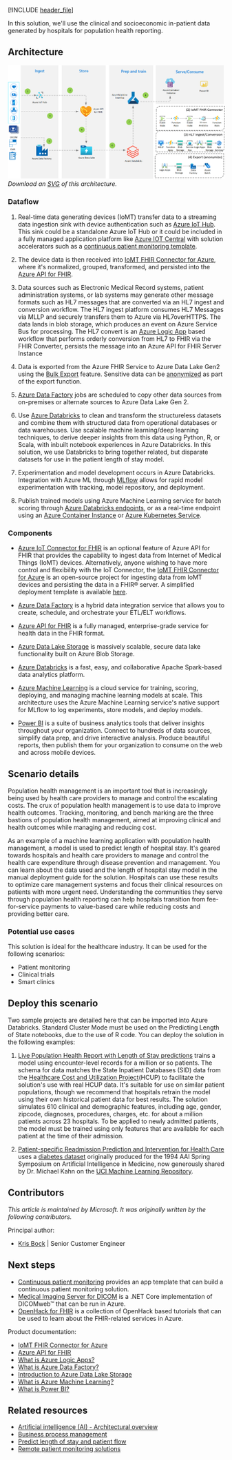 [!INCLUDE [header_file](../../../includes/sol-idea-header.md)]

In this solution, we'll use the clinical and socioeconomic in-patient data generated by hospitals for population health reporting.

## Architecture

![Architecture diagram shows how data is ingested, stored, processed through machine learning and published.](../media/population-health-management-for-healthcare.png)
*Download an [SVG](../media/population-health-management-for-healthcare.svg) of this architecture.*

### Dataflow

1. Real-time data generating devices (IoMT) transfer data to a streaming data ingestion sink with device authentication such as [Azure IoT Hub](/azure/iot-hub). This sink could be a standalone Azure IoT Hub or it could be included in a fully managed application platform like [Azure IOT Central](/azure/iot-fundamentals/iot-services-and-technologies#azure-iot-central) with solution accelerators such as a [continuous patient monitoring template](/azure/iot-central/healthcare/overview-iot-central-healthcare#what-is-continuous-patient-monitoring-template).

1. The device data is then received into [IoMT FHIR Connector for Azure](/azure/healthcare-apis/azure-api-for-fhir/iot-fhir-portal-quickstart), where it's normalized, grouped, transformed, and persisted into the [Azure API for FHIR](/azure/healthcare-apis/azure-api-for-fhir/overview).

1. Data sources such as Electronic Medical Record systems, patient administration systems, or lab systems may generate other message formats such as HL7 messages that are converted via an HL7 ingest and conversion workflow.  The HL7 ingest platform consumes HL7 Messages via MLLP and securely transfers them to Azure via HL7overHTTPS. The data lands in blob storage, which produces an event on Azure Service Bus for processing. The HL7 convert is an [Azure Logic App](/azure/logic-apps) based workflow that performs orderly conversion from HL7 to FHIR via the FHIR Converter, persists the message into an Azure API for FHIR Server Instance

1. Data is exported from the Azure FHIR Service to Azure Data Lake Gen2 using the [Bulk Export](/azure/healthcare-apis/data-transformation/export-data) feature.  Sensitive data can be [anonymized](https://github.com/microsoft/FHIR-Tools-for-Anonymization) as part of the export function.

1. [Azure Data Factory](/azure/data-factory) jobs are scheduled to copy other data sources from on-premises or alternate sources to Azure Data Lake Gen 2.

1. Use [Azure Databricks](/azure/databricks) to clean and transform the structureless datasets and combine them with structured data from operational databases or data warehouses.  Use scalable machine learning/deep learning techniques, to derive deeper insights from this data using Python, R, or Scala, with inbuilt notebook experiences in Azure Databricks.  In this solution, we use Databricks to bring together related, but disparate datasets for use in the patient length of stay model.

1. Experimentation and model development occurs in Azure Databricks.  Integration with Azure ML through [MLflow](/azure/machine-learning/how-to-use-mlflow-azure-databricks) allows for rapid model experimentation with tracking, model repository, and deployment.

1. Publish trained models using Azure Machine Learning service for batch scoring through [Azure Databricks endpoints](/azure/machine-learning/how-to-use-mlflow-azure-databricks#deploy-models-to-adb-endpoints-for-batch-scoring), or as a real-time endpoint using an [Azure Container Instance](/azure/machine-learning/how-to-deploy-mlflow-models#deploy-to-azure-container-instance-aci) or [Azure Kubernetes Service](/azure/machine-learning/how-to-deploy-mlflow-models#deploy-to-azure-kubernetes-service-aks).

### Components

* [Azure IoT Connector for FHIR](https://azure.microsoft.com/blog/microsoft-azure-iot-connector-for-fhir-now-in-preview) is an optional feature of Azure API for FHIR that provides the capability to ingest data from Internet of Medical Things (IoMT) devices.  Alternatively, anyone wishing to have more control and flexibility with the IoT Connector, the [IoMT FHIR Connector for Azure](https://github.com/Microsoft/iomt-fhir) is an open-source project for ingesting data from IoMT devices and persisting the data in a FHIR® server.  A simplified deployment template is available [here](https://github.com/microsoft/iomt-fhir/blob/master/docs/ARMInstallation.md).

* [Azure Data Factory](https://azure.microsoft.com/services/data-factory) is a hybrid data integration service that allows you to create, schedule, and orchestrate your ETL/ELT workflows.

* [Azure API for FHIR](https://azure.microsoft.com/services/health-data-services) is a fully managed, enterprise-grade service for health data in the FHIR format.

* [Azure Data Lake Storage](https://azure.microsoft.com/services/storage/data-lake-storage) is massively scalable, secure data lake functionality built on Azure Blob Storage.

* [Azure Databricks](https://azure.microsoft.com/free/databricks) is a fast, easy, and collaborative Apache Spark-based data analytics platform.

* [Azure Machine Learning](https://azure.microsoft.com/free/machine-learning) is a cloud service for training, scoring, deploying, and managing machine learning models at scale. This architecture uses the Azure Machine Learning service's native support for MLflow to log experiments, store models, and deploy models.

* [Power BI](https://powerbi.microsoft.com) is a suite of business analytics tools that deliver insights throughout your organization. Connect to hundreds of data sources, simplify data prep, and drive interactive analysis. Produce beautiful reports, then publish them for your organization to consume on the web and across mobile devices.

## Scenario details

Population health management is an important tool that is increasingly being used by health care providers to manage and control the escalating costs. The crux of population health management is to use data to improve health outcomes. Tracking, monitoring, and bench marking are the three bastions of population health management, aimed at improving clinical and health outcomes while managing and reducing cost.

As an example of a machine learning application with population health management, a model is used to predict length of hospital stay. It's geared towards hospitals and health care providers to manage and control the health care expenditure through disease prevention and management. You can learn about the data used and the length of hospital stay model in the manual deployment guide for the solution. Hospitals can use these results to optimize care management systems and focus their clinical resources on patients with more urgent need. Understanding the communities they serve through population health reporting can help hospitals transition from fee-for-service payments to value-based care while reducing costs and providing better care.

### Potential use cases

This solution is ideal for the healthcare industry. It can be used for the following scenarios:

* Patient monitoring
* Clinical trials
* Smart clinics

## Deploy this scenario

Two sample projects are detailed here that can be imported into Azure Databricks. Standard Cluster Mode must be used on the Predicting Length of State notebooks, due to the use of R code. You can deploy the solution in the following examples:

1. [Live Population Health Report with Length of Stay predictions](https://github.com/Azure/cortana-intelligence-population-health-management/tree/master/Azure%20Data%20Lake/ManualDeploymentGuide/Model) trains a model using encounter-level records for a million or so patients. The schema for data matches the State Inpatient Databases (SID) data from the [Healthcare Cost and Utilization Project](https://www.hcup-us.ahrq.gov)(HCUP) to facilitate the solution's use with real HCUP data. It's suitable for use on similar patient populations, though we recommend that hospitals retrain the model using their own historical patient data for best results. The solution simulates 610 clinical and demographic features, including age, gender, zipcode, diagnoses, procedures, charges, etc. for about a million patients across 23 hospitals. To be applied to newly admitted patients, the model must be trained using only features that are available for each patient at the time of their admission.

1. [Patient-specific Readmission Prediction and Intervention for Health Care](https://github.com/Azure/cortana-intelligence-population-health-management/blob/master/Spark/Manual%20Deployment%20Guide/HDInsight%20Spark/1_Data_Preparation.ipynb) uses a [diabetes dataset](https://archive.ics.uci.edu/ml/datasets/Diabetes) originally produced for the 1994 AAI Spring Symposium on Artificial Intelligence in Medicine, now generously shared by Dr. Michael Kahn on the [UCI Machine Learning Repository](https://archive.ics.uci.edu/ml).

## Contributors

*This article is maintained by Microsoft. It was originally written by the following contributors.*

Principal author:

* [Kris Bock](https://au.linkedin.com/in/krisbock) | Senior Customer Engineer

## Next steps

* [Continuous patient monitoring](/azure/iot-central/healthcare/tutorial-continuous-patient-monitoring) provides an app template that can build a continuous patient monitoring solution.
* [Medical Imaging Server for DICOM](https://github.com/microsoft/dicom-server) is a .NET Core implementation of DICOMweb™ that can be run in Azure.
* [OpenHack for FHIR](https://github.com/microsoft/OpenHack-FHIR) is a collection of OpenHack based tutorials that can be used to learn about the FHIR-related services in Azure.

Product documentation:

- [IoMT FHIR Connector for Azure](/azure/healthcare-apis/azure-api-for-fhir/iot-fhir-portal-quickstart)
- [Azure API for FHIR](/azure/healthcare-apis/azure-api-for-fhir/overview)
- [What is Azure Logic Apps?](/azure/logic-apps/logic-apps-overview)
- [What is Azure Data Factory?](/azure/data-factory/introduction)
- [Introduction to Azure Data Lake Storage](/azure/storage/blobs/data-lake-storage-introduction)
- [What is Azure Machine Learning?](/azure/machine-learning/overview-what-is-azure-machine-learning)
- [What is Power BI?](/power-bi/fundamentals/power-bi-overview)

## Related resources

* [Artificial intelligence (AI) - Architectural overview](../../data-guide/big-data/ai-overview.md)
* [Business process management](./business-process-management.yml)
* [Predict length of stay and patient flow](./predict-length-of-stay-and-patient-flow-with-healthcare-analytics.yml)
* [Remote patient monitoring solutions](/azure/architecture/example-scenario/digital-health/remote-patient-monitoring)